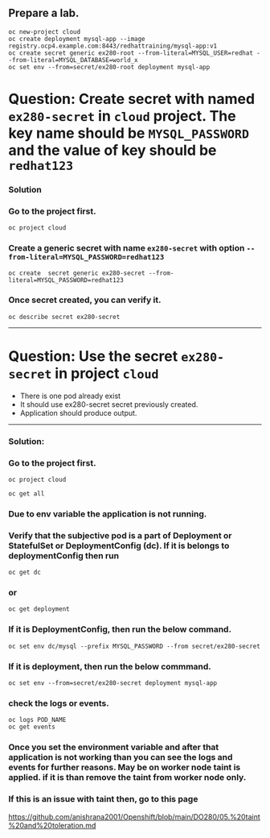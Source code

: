 ## Prepare a lab.
```
oc new-project cloud
oc create deployment mysql-app --image registry.ocp4.example.com:8443/redhattraining/mysql-app:v1
oc create secret generic ex280-root --from-literal=MYSQL_USER=redhat --from-literal=MYSQL_DATABASE=world_x
oc set env --from=secret/ex280-root deployment mysql-app
```


# Question: Create secret with named `ex280-secret` in `cloud` project. The key name should be `MYSQL_PASSWORD` and the value of key should be `redhat123`
### Solution
### Go to the project first.
```
oc project cloud
```
### Create a generic secret with name `ex280-secret` with option `--from-literal=MYSQL_PASSWORD=redhat123`
```
oc create  secret generic ex280-secret --from-literal=MYSQL_PASSWORD=redhat123
```
### Once secret created, you can verify it.
```
oc describe secret ex280-secret
```
---

# Question: Use the secret `ex280-secret` in project `cloud`
- There is one pod already exist
- It should use ex280-secret secret previously created.
- Application should produce output.
---
### Solution:
### Go to the project first.
```
oc project cloud
```
```
oc get all
```
### Due to env variable the application is not running. 
### Verify that the subjective pod is a part of Deployment or StatefulSet or DeploymentConfig (dc). If it is belongs to deploymentConfig then run 
```
oc get dc
```
### or
```
oc get deployment
```

### If it is DeploymentConfig, then run the below command. 

```
oc set env dc/mysql --prefix MYSQL_PASSWORD --from secret/ex280-secret
```

### If it is deployment, then run the below commmand.
```
oc set env --from=secret/ex280-secret deployment mysql-app
```

### check the logs or events.
```
oc logs POD_NAME
oc get events
```

### Once you set the environment variable and after that application is not working than you can see the logs and events for further reasons. May be on worker node taint is applied. if it is than remove the taint from worker node only.
### If this is an issue with taint then, go to this page 
https://github.com/anishrana2001/Openshift/blob/main/DO280/05.%20taint%20and%20toleration.md
